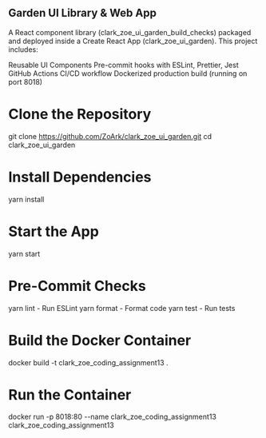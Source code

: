  ## Garden UI Library & Web App
A React component library (clark_zoe_ui_garden_build_checks) packaged and deployed inside a Create React App (clark_zoe_ui_garden). This project includes:

 Reusable UI Components
 Pre-commit hooks with ESLint, Prettier, Jest
 GitHub Actions CI/CD workflow
 Dockerized production build (running on port 8018)

 # Clone the Repository
git clone https://github.com/ZoArk/clark_zoe_ui_garden.git
cd clark_zoe_ui_garden

# Install Dependencies
yarn install

# Start the App
yarn start

# Pre-Commit Checks
yarn lint  - Run ESLint
yarn format  - Format code
yarn test  - Run tests

# Build the Docker Container
docker build -t clark_zoe_coding_assignment13 .

# Run the Container
docker run -p 8018:80 --name clark_zoe_coding_assignment13 clark_zoe_coding_assignment13
